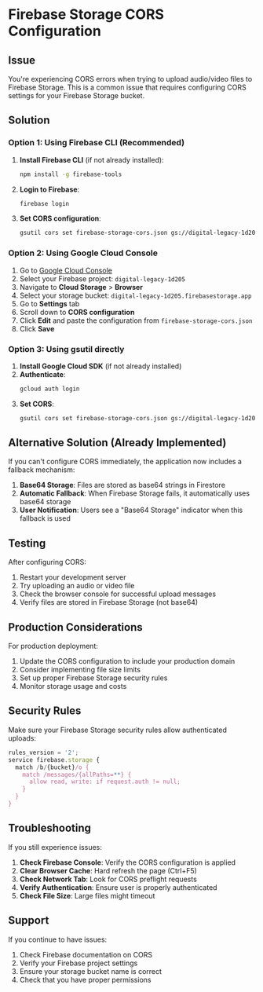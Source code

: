 # Firebase Storage CORS Configuration

## Issue
You're experiencing CORS errors when trying to upload audio/video files to Firebase Storage. This is a common issue that requires configuring CORS settings for your Firebase Storage bucket.

## Solution

### Option 1: Using Firebase CLI (Recommended)

1. **Install Firebase CLI** (if not already installed):
   ```bash
   npm install -g firebase-tools
   ```

2. **Login to Firebase**:
   ```bash
   firebase login
   ```

3. **Set CORS configuration**:
   ```bash
   gsutil cors set firebase-storage-cors.json gs://digital-legacy-1d205.firebasestorage.app
   ```

### Option 2: Using Google Cloud Console

1. Go to [Google Cloud Console](https://console.cloud.google.com/)
2. Select your Firebase project: `digital-legacy-1d205`
3. Navigate to **Cloud Storage** > **Browser**
4. Select your storage bucket: `digital-legacy-1d205.firebasestorage.app`
5. Go to **Settings** tab
6. Scroll down to **CORS configuration**
7. Click **Edit** and paste the configuration from `firebase-storage-cors.json`
8. Click **Save**

### Option 3: Using gsutil directly

1. **Install Google Cloud SDK** (if not already installed)
2. **Authenticate**:
   ```bash
   gcloud auth login
   ```
3. **Set CORS**:
   ```bash
   gsutil cors set firebase-storage-cors.json gs://digital-legacy-1d205.firebasestorage.app
   ```

## Alternative Solution (Already Implemented)

If you can't configure CORS immediately, the application now includes a fallback mechanism:

1. **Base64 Storage**: Files are stored as base64 strings in Firestore
2. **Automatic Fallback**: When Firebase Storage fails, it automatically uses base64 storage
3. **User Notification**: Users see a "Base64 Storage" indicator when this fallback is used

## Testing

After configuring CORS:

1. Restart your development server
2. Try uploading an audio or video file
3. Check the browser console for successful upload messages
4. Verify files are stored in Firebase Storage (not base64)

## Production Considerations

For production deployment:

1. Update the CORS configuration to include your production domain
2. Consider implementing file size limits
3. Set up proper Firebase Storage security rules
4. Monitor storage usage and costs

## Security Rules

Make sure your Firebase Storage security rules allow authenticated uploads:

```javascript
rules_version = '2';
service firebase.storage {
  match /b/{bucket}/o {
    match /messages/{allPaths=**} {
      allow read, write: if request.auth != null;
    }
  }
}
```

## Troubleshooting

If you still experience issues:

1. **Check Firebase Console**: Verify the CORS configuration is applied
2. **Clear Browser Cache**: Hard refresh the page (Ctrl+F5)
3. **Check Network Tab**: Look for CORS preflight requests
4. **Verify Authentication**: Ensure user is properly authenticated
5. **Check File Size**: Large files might timeout

## Support

If you continue to have issues:
1. Check Firebase documentation on CORS
2. Verify your Firebase project settings
3. Ensure your storage bucket name is correct
4. Check that you have proper permissions 